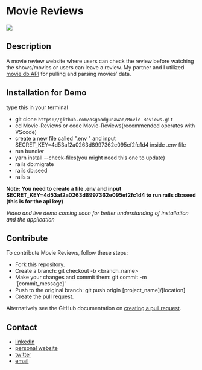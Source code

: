 # Movie Reviews


<img src = 'https://github.com/osgoodgunawan/Movie-Reviews-Website/blob/master/public/home.png' />


## Description 
A movie review website where users can check the review before watching the shows/movies or users can leave a review. My partner and I utilized [movie db API](https://developers.themoviedb.org/3/getting-started/introduction) for pulling and parsing movies’ data.

## Installation for Demo
type this in your terminal
- git clone `https://github.com/osgoodgunawan/Movie-Reviews.git`
- cd Movie-Reviews or code Movie-Reviews(recommended operates with VScode) 
- create a new file called ".env " and input SECRET_KEY=4d53af2a0263d8997362e095ef2fc1d4 inside .env file
- run bundler
- yarn install --check-files(you might need this one to update)
- rails db:migrate
- rails db:seed
- rails s

**Note: You need to create a file .env and input SECRET_KEY=4d53af2a0263d8997362e095ef2fc1d4 to run rails db:seed (this is for the api key)**


*Video and live demo coming soon for better understanding of installation and the application* 

## Contribute 
To contribute Movie Reviews, follow these steps:
- Fork this repository.
- Create a branch: git checkout -b <branch_name>
- Make your changes and commit them: git commit -m '[commit_message]'
- Push to the original branch: git push origin [project_name]/[location]
- Create the pull request.

Alternatively see the GitHub documentation on [creating a pull request](https://help.github.com/en/github/collaborating-with-issues-and-pull-requests/creating-a-pull-request).


## Contact
- [linkedIn](https://www.linkedin.com/in/osgood-gunawan-973a5993/)
- [personal website](https://www.osgoodgunawan.me/)
- [twitter](https://twitter.com/osgoodgunawan)
- [email](https://mail.google.com/mail/u/0/?view=cm&fs=1&tf=1&source=mailto&to=osgoodgunawan@hotmail.com)
